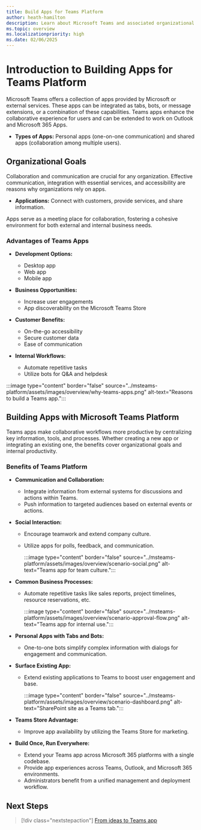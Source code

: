 ```yaml
---
title: Build Apps for Teams Platform
author: heath-hamilton
description: Learn about Microsoft Teams and associated organizational goals, why you should build apps on Teams platform, and how Teams apps help meet business needs.
ms.topic: overview
ms.localizationpriority: high
ms.date: 02/06/2025
---
```


# Introduction to Building Apps for Teams Platform

Microsoft Teams offers a collection of apps provided by Microsoft or external services. These apps can be integrated as tabs, bots, or message extensions, or a combination of these capabilities. Teams apps enhance the collaborative experience for users and can be extended to work on Outlook and Microsoft 365 Apps.

- **Types of Apps:** Personal apps (one-on-one communication) and shared apps (collaboration among multiple users).

## Organizational Goals

Collaboration and communication are crucial for any organization. Effective communication, integration with essential services, and accessibility are reasons why organizations rely on apps.

- **Applications:** Connect with customers, provide services, and share information.
  
Apps serve as a meeting place for collaboration, fostering a cohesive environment for both external and internal business needs.

### Advantages of Teams Apps

- **Development Options:**
  - Desktop app
  - Web app
  - Mobile app

- **Business Opportunities:**
  - Increase user engagements
  - App discoverability on the Microsoft Teams Store

- **Customer Benefits:**
  - On-the-go accessibility
  - Secure customer data
  - Ease of communication

- **Internal Workflows:**
  - Automate repetitive tasks
  - Utilize bots for Q&A and helpdesk

:::image type="content" border="false" source="../msteams-platform/assets/images/overview/why-teams-apps.png" alt-text="Reasons to build a Teams app.":::

## Building Apps with Microsoft Teams Platform

Teams apps make collaborative workflows more productive by centralizing key information, tools, and processes. Whether creating a new app or integrating an existing one, the benefits cover organizational goals and internal productivity.

### Benefits of Teams Platform

- **Communication and Collaboration:**
  - Integrate information from external systems for discussions and actions within Teams.
  - Push information to targeted audiences based on external events or actions.

- **Social Interaction:**
  - Encourage teamwork and extend company culture.
  - Utilize apps for polls, feedback, and communication.

    :::image type="content" border="false" source="../msteams-platform/assets/images/overview/scenario-social.png" alt-text="Teams app for team culture.":::

- **Common Business Processes:**
  - Automate repetitive tasks like sales reports, project timelines, resource reservations, etc.

    :::image type="content" border="false" source="../msteams-platform/assets/images/overview/scenario-approval-flow.png" alt-text="Teams app for internal use.":::

- **Personal Apps with Tabs and Bots:**
  - One-to-one bots simplify complex information with dialogs for engagement and communication.

- **Surface Existing App:**
  - Extend existing applications to Teams to boost user engagement and base.

    :::image type="content" border="false" source="../msteams-platform/assets/images/overview/scenario-dashboard.png" alt-text="SharePoint site as a Teams tab.":::

- **Teams Store Advantage:**
  - Improve app availability by utilizing the Teams Store for marketing.

- **Build Once, Run Everywhere:**
  - Extend your Teams app across Microsoft 365 platforms with a single codebase.
  - Provide app experiences across Teams, Outlook, and Microsoft 365 environments.
  - Administrators benefit from a unified management and deployment workflow.

## Next Steps

> [!div class="nextstepaction"]
> [From ideas to Teams app](overview-story.md)